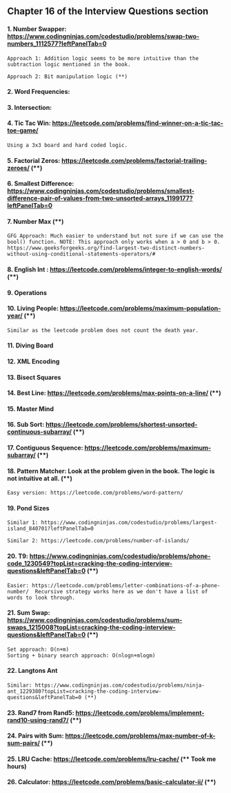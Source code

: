 ## Chapter 16 of the Interview Questions section

#### 1. Number Swapper: https://www.codingninjas.com/codestudio/problems/swap-two-numbers_1112577?leftPanelTab=0

    Approach 1: Addition logic seems to be more intuitive than the subtraction logic mentioned in the book.
    
    Approach 2: Bit manipulation logic (**)
    
#### 2. Word Frequencies:

#### 3. Intersection:

#### 4. Tic Tac Win: https://leetcode.com/problems/find-winner-on-a-tic-tac-toe-game/ 

    Using a 3x3 board and hard coded logic.

#### 5. Factorial Zeros: https://leetcode.com/problems/factorial-trailing-zeroes/ (**)

#### 6. Smallest Difference: https://www.codingninjas.com/codestudio/problems/smallest-difference-pair-of-values-from-two-unsorted-arrays_1199177?leftPanelTab=0

#### 7. Number Max (**)
    GFG Approach: Much easier to understand but not sure if we can use the bool() function. NOTE: This approach only works when a > 0 and b > 0.
    https://www.geeksforgeeks.org/find-largest-two-distinct-numbers-without-using-conditional-statements-operators/#

#### 8. English Int : https://leetcode.com/problems/integer-to-english-words/ (**)

#### 9. Operations

#### 10. Living People: https://leetcode.com/problems/maximum-population-year/ (**) 

    Similar as the leetcode problem does not count the death year.
    
#### 11. Diving Board

#### 12. XML Encoding

#### 13. Bisect Squares
    
#### 14. Best Line: https://leetcode.com/problems/max-points-on-a-line/ (**)

#### 15. Master Mind

#### 16. Sub Sort: https://leetcode.com/problems/shortest-unsorted-continuous-subarray/ (**)

#### 17. Contiguous Sequence: https://leetcode.com/problems/maximum-subarray/ (**)

#### 18. Pattern Matcher: Look at the problem given in the book. The logic is not intuitive at all. (**)

    Easy version: https://leetcode.com/problems/word-pattern/

#### 19. Pond Sizes

    Similar 1: https://www.codingninjas.com/codestudio/problems/largest-island_840701?leftPanelTab=0
    
    Similar 2: https://leetcode.com/problems/number-of-islands/

#### 20. T9: https://www.codingninjas.com/codestudio/problems/phone-code_1230549?topList=cracking-the-coding-interview-questions&leftPanelTab=0 (**)

    Easier: https://leetcode.com/problems/letter-combinations-of-a-phone-number/  Recursive strategy works here as we don't have a list of words to look through.

#### 21. Sum Swap: https://www.codingninjas.com/codestudio/problems/sum-swaps_1215008?topList=cracking-the-coding-interview-questions&leftPanelTab=0 (**)

    Set approach: O(n+m)
    Sorting + binary search approach: O(nlogn+mlogm)

#### 22. Langtons Ant

    Similar: https://www.codingninjas.com/codestudio/problems/ninja-ant_1229380?topList=cracking-the-coding-interview-questions&leftPanelTab=0 (**)

#### 23. Rand7 from Rand5: https://leetcode.com/problems/implement-rand10-using-rand7/ (**)

#### 24. Pairs with Sum: https://leetcode.com/problems/max-number-of-k-sum-pairs/ (**)

#### 25. LRU Cache: https://leetcode.com/problems/lru-cache/ (** Took me hours)

#### 26. Calculator: https://leetcode.com/problems/basic-calculator-ii/ (**)
